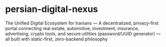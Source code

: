 # persian-digital-nexus
The Unified Digital Ecosystem for Iranians — A decentralized, privacy-first portal connecting real estate, automotive, investment, insurance, advertising, crypto tools, and secure utilities (password/UUID generator) — all built with static-first, zero-backend philosophy
